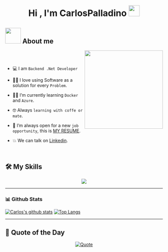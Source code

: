 <h1 align="center">Hi , I'm CarlosPalladino <img src="https://media.giphy.com/media/hvRJCLFzcasrR4ia7z/giphy.gif" width="35"></h1>





	
## <picture><img src = "https://github.com/7oSkaaa/7oSkaaa/blob/main/Images/about_me.gif?raw=true" width = 50px></picture> About me

<picture> <img align="right" src="https://github.com/7oSkaaa/7oSkaaa/blob/main/Images/Right_Side.gif?raw=true" width = 250px></picture>

<br><br>
- :computer: I am `Backend .Net Developer` 
  
- :technologist: I love using Software as a solution for every `Problem`.
  
- :student: I’m currently learning `Docker` and `Azure`.
  
- :nerd_face: Always `learning with coffe or mate`.
  
- :thinking: I’m always open for a new `job opportunity`, this is [MY RESUME](https://drive.google.com/file/d/1jRDFAYeHDmjyYZ1L-q3Ow2GfzGbyTMK9/view?usp=drive_link).
  
- :boom: We can talk on [Linkedin](https://www.linkedin.com/in/carlos-palladino/).
<br>

## 🛠️ My Skills
<p align="center">
  <a href="https://skillicons.dev">
    <img src="https://skillicons.dev/icons?i=git,angular,cs,css,dotnet,figma,git,bootstrap,github,html,js,mysql,nodejs,postman,react,vscode,visualstudio,bootrap&perline=10" />
  </a>
</p>


---
### 📊 Github Stats

[![Carlos's github stats](https://github-readme-stats.vercel.app/api?username=CarlosPalladino&show_icons=true&icon_color=CE1D2D&text_color=718096&bg_color=00000000&hide_title=true&hide_border=true&card_width=400)](https://github.com/CarlosPalladino)
[![Top Langs](https://github-readme-stats.vercel.app/api/top-langs/?username=CarlosPalladino&show_icons=true&theme=transparen&icon_color=CE1D2D&text_color=718096&bg_color=00000000&hide_title=true&hide_border=true&layout=compact&card_width=400)](https://github.com/anuraghazra/github-readme-stats)

---
## 💬 Quote of the Day

<p align="center">
   <a href="https://github.com/piyushsuthar/github-readme-quotes">
      <img alt="Quote" src="https://quotes-github-readme.vercel.app/api?type=horizontal&theme=tokyonight&animation=grow_out_in&quoteCategory=programming">
   </a>
</p>

